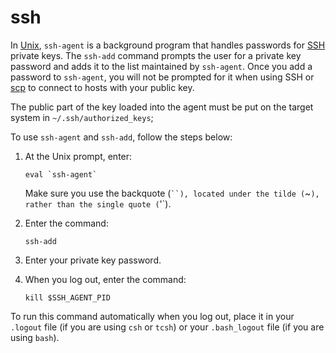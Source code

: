 # ssh

In [Unix](https://kb.iu.edu/d/agat), `ssh-agent` is a background program that handles passwords for [SSH](https://kb.iu.edu/d/aelc) private keys. The `ssh-add` command prompts the user for a private key password and adds it to the list maintained by `ssh-agent`. Once you add a password to `ssh-agent`, you will not be prompted for it when using SSH or [scp](https://kb.iu.edu/d/agye) to connect to hosts with your public key.

The public part of the key loaded into the agent must be put on the target system in `~/.ssh/authorized_keys`;

To use `ssh-agent` and `ssh-add`, follow the steps below:

1.  At the Unix prompt, enter:

    ```
    eval `ssh-agent`
    ```

    Make sure you use the backquote (` ``), located under the tilde ( `\~`), rather than the single quote (`'\`).
2.  Enter the command:

    ```
    ssh-add
    ```
3. Enter your private key password.
4.  When you log out, enter the command:

    ```
    kill $SSH_AGENT_PID
    ```

To run this command automatically when you log out, place it in your `.logout` file (if you are using `csh` or `tcsh`) or your `.bash_logout` file (if you are using `bash`).
